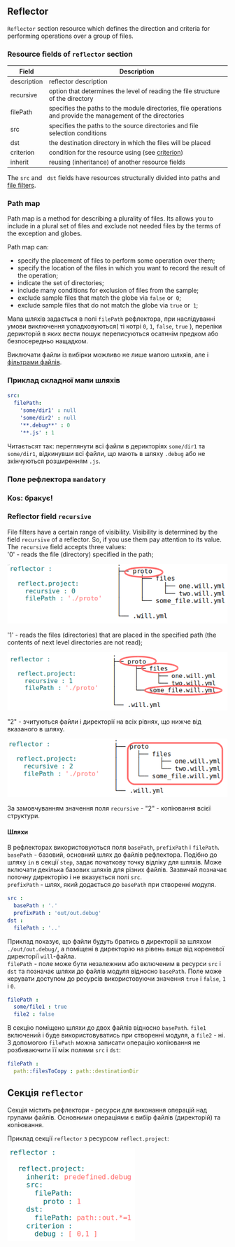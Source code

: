 ## Reflector  

<code>Reflector</code> section resource which defines the direction and criteria for performing operations over a group of files.   

### Resource fields of `reflector` section     

| Field          | Description                                                                       |
|----------------|-----------------------------------------------------------------------------------|
| description    | reflector description                                                             |
| recursive      | option that determines the level of reading the file structure of the directory   |
| filePath       | specifies the paths to the module directories, file operations and provide the management of the directories  |
| src            | specifies the paths to the source directories and file selection conditions       |
| dst            | the destination directory in which the files will be placed                       |
| criterion      | condition for the resource using (see [criterion](Criterions.md))                 |
| inherit        | reusing (inheritance) of another resource fields                                  |

The `src` and ` dst` fields have resources structurally divided into paths and [file filters](ReflectorFileFilter.md).    

### Path map

Path map is a method for describing a plurality of files. Its allows you to include in a plural set of files and exclude not needed files by the terms of the exception and globes.

Path map can:  
- specify the placement of files to perform some operation over them;
- specify the location of the files in which you want to record the result of the operation;
- indicate the set of directories;
- include many conditions for exclusion of files from the sample;
- exclude sample files that match the globe via `false` or` 0`;
- exclude sample files that do not match the globe via `true` or` 1`;

Мапа шляхів задається в полі `filePath` рефлектора, при наслідуванні умови виключення успадковуються( ті котрі `0`, `1`, `false`, `true` ), переліки дерикторій в яких вести пошук переписуються осатннім предком або безпосередньо нащадком.

Виключати файли із вибірки можливо не лише мапою шлхяів, але і [фільтрами файлів](<./ReflectorFileFilter.md#>).

### Приклад складної мапи шляхів

```yaml
src:
  filePath:
    'some/dir1' : null
    'some/dir2' : null
    '**.debug**' : 0
    '**.js' : 1
```

Читаєтьсят так: переглянути всі файли в дерикторіях `some/dir1` та `some/dir1`, відкинувши всі файли, що мають в шляху `.debug` або не зкінчуються розширенням `.js`.

### Поле рефлектора `mandatory`

### Kos: бракує!

### Reflector field `recursive`

File filters have a certain range of visibility. Visibility is determined by the field `recursive` of a reflector. So, if you use them pay attention to its value.  
The `recursive` field accepts three values:  
'0' - reads the file (directory) specified in the path;  

![recursive.0.png](./Images/recursive.0.png)

'1' - reads the files (directories) that are placed in the specified path (the contents of next level directories are not read);  

![recursive.1.png](./Images/recursive.1.png)

"2" - зчитуються файли і директорії на всіх рівнях, що нижче від вказаного в шляху.  

![recursive.2.png](./Images/recursive.2.png)

За замовчуванням значення поля `recursive` - "2" - копіювання всієї структури.

#### Шляхи  
В рефлекторах використовуються поля `basePath`, `prefixPath` i `filePath`.  
`basePath` - базовий, основний шлях до файлів рефлектора. Подібно до шляху `in` в секції `step`, задає початкову точку відліку для шляхів. Може включати декілька базових шляхів для різних файлів. Зазвичай позначає поточну директорію і не вказується полі `src`.   
`prefixPath` - шлях, який додається до `basePath` при створенні модуля.  

```yaml
src :
  basePath : '.'
  prefixPath : 'out/out.debug'
dst :
  filePath : '..'

```

Приклад показує, що файли будуть братись в директорії за шляхом `./out/out.debug/`, а поміщені в директорію на рівень вище від кореневої директорії `will`-файла.  
`filePath` - поле може бути незалежним або включеним в ресурси `src` i `dst` та позначає шляхи до файлів модуля відносно `basePath`. Поле може керувати доступом до ресурсів використовуючи значення `true` i `false`, `1` i `0`.

```yaml
filePath :
  some/file1 : true
  file2 : false

```

В секцію поміщено шляхи до двох файлів відносно `basePath`. `file1` включений і буде використовуватись при створенні модуля, а `file2` - ні.
З допомогою `filePath` можна записати операцію копіювання не розбиваючити її між полями `src` i `dst`:

```yaml
filePath :
  path::filesToCopy : path::destinationDir

```

## Секція <code>reflector</code>  

Секція містить рефлектори - ресурси для виконання операцій над групами файлів.
Основними операціями є вибір файлів (директорій) та копіювання. 

Приклад секції `reflector` з ресурсом `reflect.project`:

![section.reflector.png](./Images/section.reflector.png)
